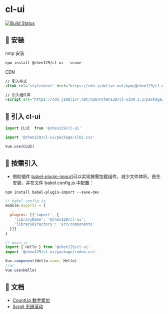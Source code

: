 # cl-ui
[![Build Status](https://travis-ci.org/chen129/cl-ui.svg?branch=master)](https://travis-ci.org/chen129/cl-ui)
## :rainbow: 安装
nmp 安装
```
npm install @chen129/cl-ui --seave
```
CDN
```html
// 引入样式
<link rel="stylesheet" href="https://cdn.jsdelivr.net/npm/@chen129/cl-ui@0.3.1/package/clUi.css">

// 引入组件库
<script src="https://cdn.jsdelivr.net/npm/@chen129/cl-ui@0.3.1/package/clUi.umd.min.js"></script>
```

## :beers: 引入 cl-ui
```javascript
import CLUI  from '@chen129/cl-ui'

import '@chen129/cl-ui/package/clUi.css'

Vue.use(CLUI)
```

## :hammer: 按需引入
- 借助插件 [babel-plugin-import](https://github.com/ant-design/babel-plugin-import)可以实现按需加载组件，减少文件体积。首先安装，并在文件 babel.config.js 中配置：

```
npm install babel-plugin-import --save-dev
```

```javascript
// babel.config.js
module.exports = {
  ...
  plugins: [['import', {
    'libraryName': '@chen129/cl-ui',
    'libraryDirectory': 'src/components'
  }]]
}

// main.js
import { Hello } from '@chen129/cl-ui'
import '@chen129/cl-ui/package/index.css'

Vue.component(Hello.name, Hello)
//or
Vue.use(Hello)
```
## :penguin: 文档
- [CountUp 数字累加](./docs/count-up.md)
- [Scroll 无缝滚动](./docs/scroll.md)